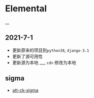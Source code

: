 # Elemental 
__


## 2021-7-1
- 更新原来的项目到`python38`, `django-3.1`
- 更新了源可用性
- 更新源为本地 ___ `cdn` 修改为本地


## sigma
- [att-ck-sigma](https://www.sans.org/webcasts/mitre-att-ck-sigma-alerting-110010/)
